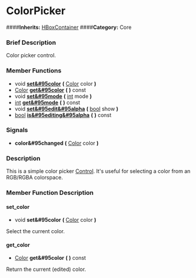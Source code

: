 #  ColorPicker  
####**Inherits:** [HBoxContainer](class_hboxcontainer)
####**Category:** Core

###  Brief Description  
Color picker control.

###  Member Functions 
  * void  **[set&#95color](#set_color)**  **(** [Color](class_color) color  **)**
  * [Color](class_color)  **[get&#95color](#get_color)**  **(** **)** const
  * void  **[set&#95mode](#set_mode)**  **(** [int](class_int) mode  **)**
  * [int](class_int)  **[get&#95mode](#get_mode)**  **(** **)** const
  * void  **[set&#95edit&#95alpha](#set_edit_alpha)**  **(** [bool](class_bool) show  **)**
  * [bool](class_bool)  **[is&#95editing&#95alpha](#is_editing_alpha)**  **(** **)** const

###  Signals  
  *  **color&#95changed**  **(** [Color](class_color) color  **)**

###  Description  
This is a simple color picker [Control](class_control). It's useful for selecting a color from an RGB/RGBA colorspace.

###  Member Function Description  

#### <a name="set_color">set_color</a>
  * void  **set&#95color**  **(** [Color](class_color) color  **)**

Select the current color.

#### <a name="get_color">get_color</a>
  * [Color](class_color)  **get&#95color**  **(** **)** const

Return the current (edited) color.
